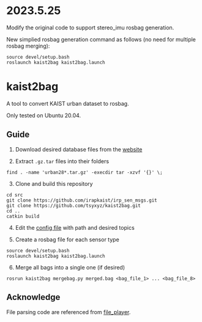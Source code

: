 # 2023.5.25
Modify the original code to support stereo_imu rosbag generation.

New simplied rosbag generation command as follows (no need for multiple rosbag merging):
```
source devel/setup.bash
roslaunch kaist2bag kaist2bag.launch
```


# kaist2bag
A tool to convert KAIST urban dataset to rosbag.

Only tested on Ubuntu 20.04.



## Guide

1. Download desired database files from the [website](https://sites.google.com/view/complex-urban-dataset)

2. Extract `.gz.tar` files into their folders
```
find . -name 'urban28*.tar.gz' -execdir tar -xzvf '{}' \;
```

3. Clone and build this repository
```
cd src
git clone https://github.com/irapkaist/irp_sen_msgs.git
git clone https://github.com/tsyxyz/kaist2bag.git
cd ..
catkin build
```

4. Edit the [config file](config/config.yaml) with path and desired topics


5. Create a rosbag file for each sensor type
```
source devel/setup.bash
roslaunch kaist2bag kaist2bag.launch
```

6. Merge all bags into a single one (if desired)
```
rosrun kaist2bag mergebag.py merged.bag <bag_file_1> ... <bag_file_8>
```




## Acknowledge

File parsing code are referenced from [file_player](https://github.com/irapkaist/file_player).



